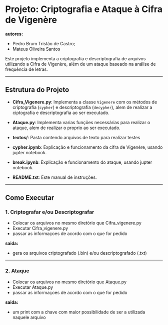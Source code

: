 # Projeto: Criptografia e Ataque à Cifra de Vigenère

**autores:**
- Pedro Brum Tristão de Castro; 
- Mateus Oliveira Santos


Este projeto implementa a criptografia e descriptografia de arquivos utilizando a Cifra de Vigenère, além de um ataque baseado na análise de frequência de letras.

---

## Estrutura do Projeto

- **Cifra_Vigenere.py**: Implementa a classe `Vigenere` com os métodos de criptografia (`cypher`) e descriptografia (`decypher`),
  alem de realizar a ciptografia e descriptografia ao ser executado.

- **Ataque.py**: Implementa varias funções necessárias para realizar o ataque, alem de realizar o proprio ao ser executado.

- **textos/**: Pasta contendo arquivos de texto para realizar testes

- **cypher.ipynb**: Explicação e funcionamento da cifra de Vigenère, usando jupter notebook.

- **break.ipynb**: Explicação e funcionamento do ataque, usando jupter notebook.

- **README.txt**: Este manual de instruções.

---

## Como Executar

### 1. Criptografar e/ou Descriptografar

- Colocar os arquivos no mesmo diretório que Cifra_vigenere.py
- Executar Cifra_vigenere.py
- passar as informaçoes de acordo com o que for pedido

**saida:**
- gera os arquivos criptografado (.bin) e/ou descriptografado (.txt)

---

### 2. Ataque

- Colocar os arquivos no mesmo diretório que Ataque.py
- Executar Ataque.py
- passar as informaçoes de acordo com o que for pedido

**saida:**
- um print com a chave com maior possibilidade de ser a utilizada naquele arquivo
